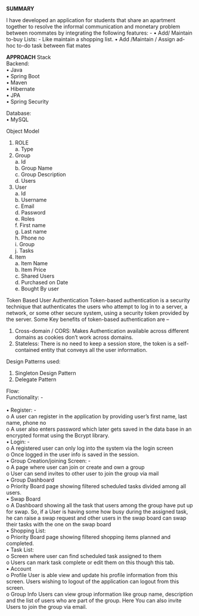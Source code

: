 <b>SUMMARY</b><p>
I have developed an application for students that share an apartment together to resolve the informal communication and monetary problem between roommates by integrating the following features: -
     • Add/ Maintain to-buy Lists: - Like maintain a shopping list.
     • Add /Maintain / Assign ad-hoc to-do task between flat mates
     </b>

<b>APPROACH</b>
Stack</br>
Backend:</br>
• Java</br>
• Spring Boot</br>
• Maven</br>
• Hibernate</br>
• JPA</br>
• Spring Security</br>

Database:</br>
• MySQL</br>

Object Model</br>
1. ROLE</br>
     a. Type</br>
2. Group</br>
    a. Id</br>
    b. Group Name</br>
    c. Group Description</br>
    d. Users <User></br>
3. User</br>
    a. Id</br>
    b. Username</br>
    c. Email</br>
    d. Password</br>
    e. Roles <Role></br>
    f. First name</br>
    g. Last name</br>
    h. Phone no</br>
    i. Group <Group></br>
    j. Tasks <TaskImpL></br>
4. Item <TaskImpl></br>
    a. Item Name</br>
    b. Item Price</br>
    c. Shared Users <User></br>
    d. Purchased on Date</br>
    e. Bought By user <User></br>


Token Based User Authentication Token-based authentication is a security technique that authenticates the users who attempt to log in to a server, a network, or some other secure system, using a security token provided by the server. Some Key benefits of token-based authentication are –</br>
 1. Cross-domain / CORS: Makes Authentication available across different domains as cookies don’t work across domains. </br>
 2. Stateless: There is no need to keep a session store, the token is a self-contained entity that conveys all the user information.</br>
  
Design Patterns used: </br>
1. Singleton Design Pattern </br>
2. Delegate Pattern</br>

Flow:</br>
Functionality: -</br></br>
• Register: -</br>
    o A user can register in the application by providing user’s first name, last name, phone no</br>
    o A user also enters password which later gets saved in the data base in an encrypted format using the Bcrypt library.</br>
• Login: -</br>
    o A registered user can only log into the system via the login screen</br>
    o Once logged in the user info is saved in the session.</br>
• Group Creation/joining Screen: -</br>
    o  A page where user can join or create and own a group</br>
    o User can send invites to other user to join the group via mail</br>
• Group Dashboard</br>
    o Priority Board page showing filtered scheduled tasks divided among all users.</br>
• Swap Board</br>
    o A Dashboard showing all the task that users among the group have put up for swap. So, if a User is having some how busy during the assigned task, he can raise a swap request and other users in the swap board can swap their tasks with the one on the swap board</br>
• Shopping List:</br>
 o Priority Board page showing filtered shopping items planned and completed.</br>
• Task List:</br>
    o Screen where user can find scheduled task assigned to them</br>
    o Users can mark task complete or edit them on this though this tab.</br>
• Account</br>
    o Profile User is able view and update his profile information from this screen. Users wishing to logout of the application can logout from this screen.</br>
    o Group Info Users can view group information like group name, description and the list of users who are part of the group. Here You can also invite Users to join the group via email.</br>
